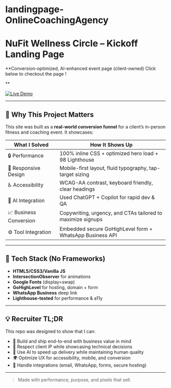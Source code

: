 # landingpage-OnlineCoachingAgency
# NuFit Wellness Circle – Kickoff Landing Page  
**Conversion-optimized, AI-enhanced event page (client-owned) Click below to checkout the page !

**

[![Live Demo](https://img.shields.io/badge/launch-site-green?style=for-the-badge)](https://thenufitummah.com/wellnesscircle)

---

## 🔑 Why This Project Matters

This site was built as a **real-world conversion funnel** for a client’s in-person fitness and coaching event. It showcases:

| What I Solved | How It Shows Up |
|---------------|-----------------|
| 🔒 Performance | 100% inline CSS + optimized hero load + 98 Lighthouse |
| 📱 Responsive Design | Mobile-first layout, fluid typography, tap-target sizing |
| ♿ Accessibility | WCAG-AA contrast, keyboard friendly, clear headings |
| 🧠 AI Integration | Used ChatGPT + Copilot for rapid dev & QA |
| 📈 Business Conversion | Copywriting, urgency, and CTAs tailored to maximize signups |
| ⚙️ Tool Integration | Embedded secure GoHighLevel form + WhatsApp Business API |

---

## 🚀 Tech Stack (No Frameworks)

- **HTML5/CSS3/Vanilla JS**
- **IntersectionObserver** for animations
- **Google Fonts** (display=swap)
- **GoHighLevel** for hosting, domain + form
- **WhatsApp Business** deep link
- **Lighthouse-tested** for performance & a11y

---

## 💡 Recruiter TL;DR

This repo was designed to show that I can:

- 🚀 Build and ship end-to-end with business value in mind  
- 🔐 Respect client IP while showcasing technical decisions  
- 🧠 Use AI to speed up delivery while maintaining human quality  
- 🌍 Optimize UX for accessibility, mobile, and conversion  
- 💬 Handle integrations (email, WhatsApp, forms, secure hosting)  

---

> Made with performance, purpose, and pixels that sell.
